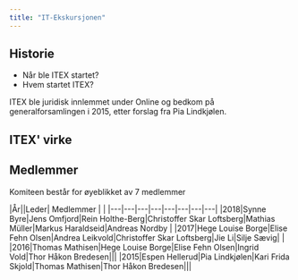 ```yaml
---
title: "IT-Ekskursjonen"
---
```


Historie
--------

* Når ble ITEX startet?
* Hvem startet ITEX?

ITEX ble juridisk innlemmet under Online og bedkom på generalforsamlingen i 2015, etter forslag fra Pia Lindkjølen.

ITEX' virke
-----------------


Medlemmer
---------

Komiteen består for øyeblikket av 7 medlemmer

|År||Leder|      Medlemmer      |  |
|---|---|---|---|---|---|---|---|
|2018|Synne Byre|Jens Omfjord|Rein Holthe-Berg|Christoffer Skar Loftsberg|Mathias Müller|Markus Haraldseid|Andreas Nordby |
|2017|Hege Louise Borge|Elise Fehn Olsen|Andrea Leikvold|Christoffer Skar Loftsberg|Jie Li|Silje Sævig| |
|2016|Thomas Mathisen|Hege Louise Borge|Elise Fehn Olsen|Ingrid Vold|Thor Håkon Bredesen|||
|2015|Espen Hellerud|Pia Lindkjølen|Kari Frida Skjold|Thomas Mathisen|Thor Håkon Bredesen|||